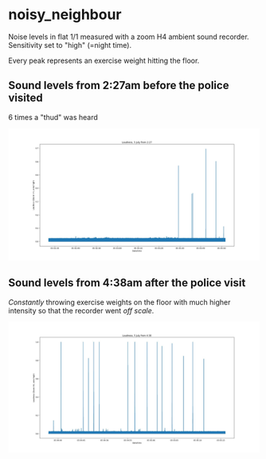 # noisy_neighbour

Noise levels in flat 1/1 measured with a zoom H4 ambient sound
recorder. Sensitivity set to "high" (=night time).

Every peak represents an exercise weight hitting the floor.

## Sound levels from 2:27am before the police visited

6 times a "thud" was heard

![alt tag](Loudness_5_July_from_2_27.jpg)

## Sound levels from 4:38am after the police visit

*Constantly* throwing exercise weights on the floor with
much higher intensity so that the recorder went *off scale*.

![alt tag](Loudness_5_July_from_4_38.jpg)